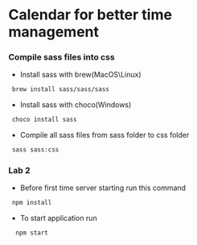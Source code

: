 # Calendar for better time management

### Compile sass files into css

 - Install sass with brew(MacOS\Linux)

 ```bash
  brew install sass/sass/sass
 ```

 - Install sass with choco(Windows)

 ```bash
  choco install sass
 ```

 - Compile all sass files from sass folder to css folder

 ```bash
  sass sass:css
 ```

### Lab 2

 - Before first time server starting run this command

 ```bash
  npm install
 ```

 - To start application run

 ```bash
   npm start
 ```
